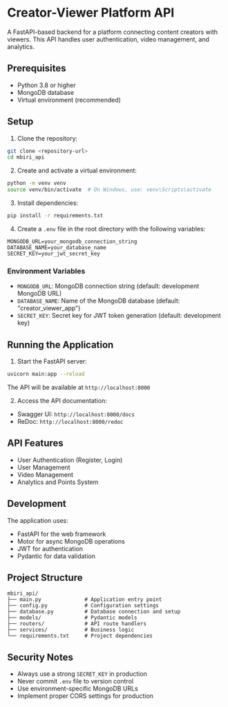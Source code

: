 # Creator-Viewer Platform API

A FastAPI-based backend for a platform connecting content creators with viewers. This API handles user authentication, video management, and analytics.

## Prerequisites

- Python 3.8 or higher
- MongoDB database
- Virtual environment (recommended)

## Setup

1. Clone the repository:
```bash
git clone <repository-url>
cd mbiri_api
```

2. Create and activate a virtual environment:
```bash
python -m venv venv
source venv/bin/activate  # On Windows, use: venv\Scripts\activate
```

3. Install dependencies:
```bash
pip install -r requirements.txt
```

4. Create a `.env` file in the root directory with the following variables:
```env
MONGODB_URL=your_mongodb_connection_string
DATABASE_NAME=your_database_name
SECRET_KEY=your_jwt_secret_key
```

### Environment Variables

- `MONGODB_URL`: MongoDB connection string (default: development MongoDB URL)
- `DATABASE_NAME`: Name of the MongoDB database (default: "creator_viewer_app")
- `SECRET_KEY`: Secret key for JWT token generation (default: development key)

## Running the Application

1. Start the FastAPI server:
```bash
uvicorn main:app --reload
```

The API will be available at `http://localhost:8000`

2. Access the API documentation:
- Swagger UI: `http://localhost:8000/docs`
- ReDoc: `http://localhost:8000/redoc`

## API Features

- User Authentication (Register, Login)
- User Management
- Video Management
- Analytics and Points System

## Development

The application uses:
- FastAPI for the web framework
- Motor for async MongoDB operations
- JWT for authentication
- Pydantic for data validation

## Project Structure

```
mbiri_api/
├── main.py              # Application entry point
├── config.py            # Configuration settings
├── database.py          # Database connection and setup
├── models/              # Pydantic models
├── routers/             # API route handlers
├── services/            # Business logic
└── requirements.txt     # Project dependencies
```

## Security Notes

- Always use a strong `SECRET_KEY` in production
- Never commit `.env` file to version control
- Use environment-specific MongoDB URLs
- Implement proper CORS settings for production 